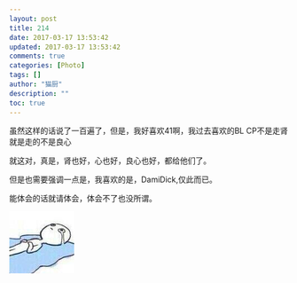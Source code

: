 ```yaml
---
layout: post
title: 214
date: 2017-03-17 13:53:42
updated: 2017-03-17 13:53:42
comments: true
categories: [Photo]
tags: []
author: "猫厨"
description: ""
toc: true
---
```


<p>虽然这样的话说了一百遍了，但是，我好喜欢41啊，我过去喜欢的BL CP不是走肾就是走的不是良心</p> 
<p>就这对，真是，肾也好，心也好，良心也好，都给他们了。</p> 
<p>但是也需要强调一点是，我喜欢的是，DamiDick,仅此而已。</p> 
<p>能体会的话就请体会，体会不了也没所谓。</p>

![](https://raw.githubusercontent.com/alicewish/meowchain247/master/img_cVZNdzJtQk9JV2U2Zk94NWdoQVl6QWRGc1VRcDdSbFVBV3UrVk12TVRmT2lKSU5GLzAwMGt3PT0.jpg)